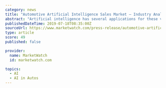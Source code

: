 ```yaml
---
category: news
title: "Automotive Artificial Intelligence Sales Market – Industry Analysis, Size, Share, Growth, Trends and Forecast 2018 - 2025"
abstract: "Artificial intelligence has several applications for these vehicles ... A comprehensive competitive analysis and profiles of the major market players such as NVIDIA Corporation, Waymo, Intel Corporation, IBM Corporation, Microsoft Corporation, Micron ..."
publishedDateTime: 2019-07-18T08:35:00Z
sourceUrl: https://www.marketwatch.com/press-release/automotive-artificial-intelligence-sales-market-industry-analysis-size-share-growth-trends-and-forecast-2018---2025-2019-07-18
type: article
score: 49
published: false

provider:
  name: MarketWatch
  id: marketwatch.com

topics:
  - AI
  - AI in Autos
---
```

